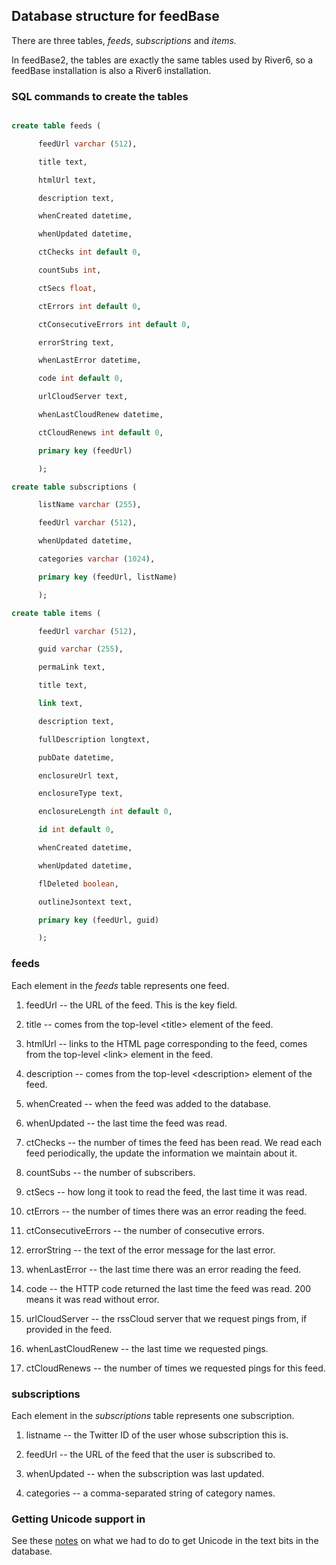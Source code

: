 ## Database structure for feedBase

There are three tables, <i>feeds</i>, <i>subscriptions</i> and <i>items.</i>

In feedBase2, the tables are exactly the same tables used by River6, so a feedBase installation is also a River6 installation. 

### SQL commands to create the tables

```SQL

create table feeds (

      feedUrl varchar (512), 

      title text, 

      htmlUrl text, 

      description text, 

      whenCreated datetime, 

      whenUpdated datetime, 

      ctChecks int default 0, 

      countSubs int, 

      ctSecs float, 

      ctErrors int default 0, 

      ctConsecutiveErrors int default 0, 

      errorString text, 

      whenLastError datetime, 

      code int default 0,

      urlCloudServer text, 

      whenLastCloudRenew datetime, 

      ctCloudRenews int default 0, 

      primary key (feedUrl)

      );

create table subscriptions (

      listName varchar (255), 

      feedUrl varchar (512), 

      whenUpdated datetime, 

      categories varchar (1024),

      primary key (feedUrl, listName)

      );

create table items (

      feedUrl varchar (512), 

      guid varchar (255), 

      permaLink text,

      title text, 

      link text, 

      description text, 

      fullDescription longtext,  

      pubDate datetime, 

      enclosureUrl text, 

      enclosureType text, 

      enclosureLength int default 0, 

      id int default 0, 

      whenCreated datetime, 

      whenUpdated datetime, 

      flDeleted boolean, 

      outlineJsontext text, 

      primary key (feedUrl, guid)

      );

```

### feeds

Each element in the <i>feeds</i> table represents one feed. 

1. feedUrl -- the URL of the feed. This is the key field. 

2. title -- comes from the top-level &lt;title> element of the feed. 

3. htmlUrl -- links to the HTML page corresponding to the feed, comes from the top-level &lt;link> element in the feed. 

4. description -- comes from the top-level &lt;description> element of the feed.

5. whenCreated -- when the feed was added to the database.

5. whenUpdated -- the last time the feed was read.

11. ctChecks -- the number of times the feed has been read. We read each feed periodically, the update the information we maintain about it. 

6. countSubs -- the number of subscribers. 

7. ctSecs -- how long it took to read the feed, the last time it was read. 

9. ctErrors -- the number of times there was an error reading the feed. 

10. ctConsecutiveErrors -- the number of consecutive errors. 

11. errorString -- the text of the error message for the last error.

12. whenLastError -- the last time there was an error reading the feed. 

8. code -- the HTTP code returned the last time the feed was read. 200 means it was read without error. 

9. urlCloudServer -- the rssCloud server that we request pings from, if provided in the feed.

10. whenLastCloudRenew -- the last time we requested pings.

11. ctCloudRenews -- the number of times we requested pings for this feed. 

### subscriptions

Each element in the <i>subscriptions</i> table represents one subscription. 

1. listname -- the Twitter ID of the user whose subscription this is. 

4. feedUrl -- the URL of the feed that the user is subscribed to. 

3. whenUpdated -- when the subscription was last updated.

4. categories -- a comma-separated string of category names.

### Getting Unicode support in

See these <a href="https://github.com/scripting/feedbase/blob/master/changenotes.md#0611----4618-by-dw">notes</a> on what we had to do to get Unicode in the text bits in the database. 

